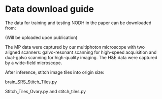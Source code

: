 # Data download guide

The data for training and testing NODH in the paper can be downloaded from:

(Will be uploaded upon publication)

The MP data were captured by our multiphoton microscope with two aligned scanners: galvo-resonant scanning for high-speed acquisition and dual-galvo scanning for high-quality imaging. The H&E data were captured by a wide-field microscope.


After inference, stitch image tiles into origin size:

brain_SRS_Stitch_Tiles.py

Stitch_Tiles_Ovary.py and stitch_tiles.py


